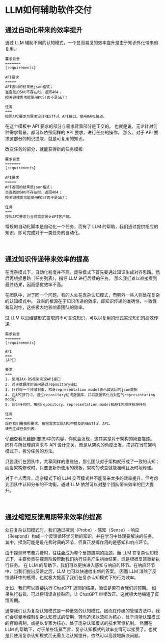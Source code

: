 # LLM如何辅助软件交付

## 通过自动化带来的效率提升
通过 LLM 辅助不同的认知模式，一个显而易见的效率提升是由于知识外化带来的复用。·
```
需求背景
=======
{requirements}

API要求
=====
API返回的结果是json格式；
当查找的SKU不存在时，返回404；
按关键搜索功能使用POST而不是GET；

任务
===
按照API要求为需求设计RESTful API接口。使用RAML描述。
```
在这个模板中 API 要求的部分与需求背景部分是正交的。
也就是说，无论针对何种需求背景，都可以依照同样的 API 要求，进行任务的操作。
那么，对于 API 要求这部分的知识提取，就是可复用的知识。


改变任务的部分，就能获得新的任务模板:
```
需求背景
=======
{requirements}

API要求
=====
API返回的结果是json格式；
当查找的SKU不存在时，返回404；
按关键搜索功能使用POST而不是GET；

任务
===
按照API要求为当前需求设计API客户端。
```
常规的自动化脚本是自动化一个任务，而有了 LLM 的帮助，我们通过提供相应的知识，即可完成对于一类任务的自动化。

<br>

## 通过知识传递带来效率的提高
在庞杂模式下，自动化程度并不高。庞杂模式下首先要通过知识生成对齐思路。然后再根据思路（任务列表），指导 LLM 进行后续的任务。
那么我们难以直接看到最终结果，因而感觉效率不高。

在团队中，对于同一个问题，有的人处在庞杂认知模式，而另外一些人则处在复杂的认知模式中。
效率的根源在于知识传递的效率，即知识传递的准确性，一致性和及时性，这些极大地影响着团队的效率。

过 LLM 以思维链形式提取的不可言说知识，可以以复用的形式实现知识的高效传递:
```
需求背景
=======
{requirements}

API
===
{API}

要求
===
1. 使用JAX-RS框架实现API接口
2. 对于数据库的访问通过repository接口
3. 针对每一个领域对象，构造representation model表示其返回的json数据
4. 在API接口中，通过repository访问数据库，并将数据转化为对应的representation model
5. 划分任务时，按照repository，representation model和API的顺序梳理任务

任务
===
现在我们要按照要求，根据需求实现API中提及的RESTful API。
请先生成任务列表。
```

仔细查看思维链(要求)中的内容，你就会发现，这其实是对于架构的简要描述。
同样与所处理的需求与 API 设计无关。而是从架构的角度出发，描述在当前架构模式下，拆分任务的方法。

只要我们在团队中，共享同样的思维链，那么团队对于架构就形成了一致的认知；而当架构修改时，只要更新所使用的模板，架构的改变就能准确且及时地传递。

对于个人而言，庞杂模式下的 LLM 交互模式并不能带来太多的效率提升，但考虑到团队中认知分布的不均衡，通过 LLM 依然可以对整个团队带来效率的巨大提升。

<br>

## 通过缩短反馈周期带来效率的提高
处在复杂认知模式时，我们通过探测（Probe）- 感知（Sense）- 响应（Respond）构成一个反馈循环学习新的知识，并在学习中处理要解决的任务。
其中，探测可能是最花费时间的环节，但真正发挥作用的是感知和响应环节。

由于探测环节费力费时，往往会成为整个反馈周期的瓶颈。而 LLM 在复杂认知模式下，主要负责在探测阶段帮助我们执行任务产生初始结果，或是根据反馈重新执行任务。
在 LLM 的帮助下，我们可以更快进入感知与响应的环节。在响应环节中，当我们提出反馈之后，LLM 也可以快速给出新的答案。
因而 LLM 消除了反馈循环中的瓶颈，也就极大提高了我们在复杂认知模式下的行为效率。

比如，我们可以直接执行 ChatGPT 返回的结果，验证是否符合我们的预期。
如果执行有错，可以将错误直接贴回，让 ChatGPT 继续改正。这就极大地缩短了反馈周期。

通常我们认为复杂认知模式是一种低效的认知模式。因而在传统的管理方法中，我们会尽量地控制复杂认知模式的使用，转而追求以流程为核心，处于清晰认知模式的官僚机制，或是以专家为核心、处于庞杂认知模式的技术官僚机制。
然而在 LLM 的帮助下，对于某些场景而言，复杂认知模式的效率变得可以接受了。也就是只使用复杂认知模式而无需关注认知提升，依然可以高效地解决问题。
